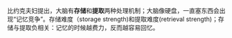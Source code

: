 比约克夫妇提出，大脑有**存储**和**提取**两种处理机制；大脑像硬盘，一直塞东西会出现“记忆竞争”。存储难度（storage strength)和提取难度(retrieval strength)；存储与提取负相关：记忆的时候越费力，反而越容易回忆。